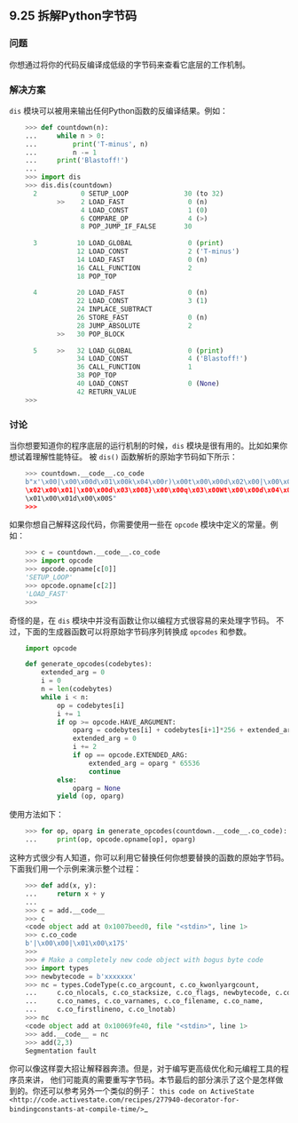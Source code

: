## 9.25 拆解Python字节码 ##
### 问题 ###
你想通过将你的代码反编译成低级的字节码来查看它底层的工作机制。
### 解决方案 ###
``dis`` 模块可以被用来输出任何Python函数的反编译结果。例如：
```python
    >>> def countdown(n):
    ...     while n > 0:
    ...         print('T-minus', n)
    ...         n -= 1
    ...     print('Blastoff!')
    ...
    >>> import dis
    >>> dis.dis(countdown)
      2           0 SETUP_LOOP              30 (to 32)
            >>    2 LOAD_FAST                0 (n)
                  4 LOAD_CONST               1 (0)
                  6 COMPARE_OP               4 (>)
                  8 POP_JUMP_IF_FALSE       30
    
      3          10 LOAD_GLOBAL              0 (print)
                 12 LOAD_CONST               2 ('T-minus')
                 14 LOAD_FAST                0 (n)
                 16 CALL_FUNCTION            2
                 18 POP_TOP
    
      4          20 LOAD_FAST                0 (n)
                 22 LOAD_CONST               3 (1)
                 24 INPLACE_SUBTRACT
                 26 STORE_FAST               0 (n)
                 28 JUMP_ABSOLUTE            2
            >>   30 POP_BLOCK
    
      5     >>   32 LOAD_GLOBAL              0 (print)
                 34 LOAD_CONST               4 ('Blastoff!')
                 36 CALL_FUNCTION            1
                 38 POP_TOP
                 40 LOAD_CONST               0 (None)
                 42 RETURN_VALUE
    >>>

```
### 讨论 ###
当你想要知道你的程序底层的运行机制的时候，``dis`` 模块是很有用的。比如如果你想试着理解性能特征。
被 ``dis()`` 函数解析的原始字节码如下所示：
```python
    >>> countdown.__code__.co_code
    b"x'\x00|\x00\x00d\x01\x00k\x04\x00r)\x00t\x00\x00d\x02\x00|\x00\x00\x83
    \x02\x00\x01|\x00\x00d\x03\x008}\x00\x00q\x03\x00Wt\x00\x00d\x04\x00\x83
    \x01\x00\x01d\x00\x00S"
    >>>

```
如果你想自己解释这段代码，你需要使用一些在 ``opcode`` 模块中定义的常量。例如：
```python
    >>> c = countdown.__code__.co_code
    >>> import opcode
    >>> opcode.opname[c[0]]
    'SETUP_LOOP'
    >>> opcode.opname[c[2]]
    'LOAD_FAST'
    >>>

```
奇怪的是，在 ``dis`` 模块中并没有函数让你以编程方式很容易的来处理字节码。
不过，下面的生成器函数可以将原始字节码序列转换成 ``opcodes`` 和参数。
```python
    import opcode

    def generate_opcodes(codebytes):
        extended_arg = 0
        i = 0
        n = len(codebytes)
        while i < n:
            op = codebytes[i]
            i += 1
            if op >= opcode.HAVE_ARGUMENT:
                oparg = codebytes[i] + codebytes[i+1]*256 + extended_arg
                extended_arg = 0
                i += 2
                if op == opcode.EXTENDED_ARG:
                    extended_arg = oparg * 65536
                    continue
            else:
                oparg = None
            yield (op, oparg)

```
使用方法如下：
```python
    >>> for op, oparg in generate_opcodes(countdown.__code__.co_code):
    ...     print(op, opcode.opname[op], oparg)

```
这种方式很少有人知道，你可以利用它替换任何你想要替换的函数的原始字节码。
下面我们用一个示例来演示整个过程：
```python
    >>> def add(x, y):
    ...     return x + y
    ...
    >>> c = add.__code__
    >>> c
    <code object add at 0x1007beed0, file "<stdin>", line 1>
    >>> c.co_code
    b'|\x00\x00|\x01\x00\x17S'
    >>>
    >>> # Make a completely new code object with bogus byte code
    >>> import types
    >>> newbytecode = b'xxxxxxx'
    >>> nc = types.CodeType(c.co_argcount, c.co_kwonlyargcount,
    ...     c.co_nlocals, c.co_stacksize, c.co_flags, newbytecode, c.co_consts,
    ...     c.co_names, c.co_varnames, c.co_filename, c.co_name,
    ...     c.co_firstlineno, c.co_lnotab)
    >>> nc
    <code object add at 0x10069fe40, file "<stdin>", line 1>
    >>> add.__code__ = nc
    >>> add(2,3)
    Segmentation fault

```
你可以像这样耍大招让解释器奔溃。但是，对于编写更高级优化和元编程工具的程序员来讲，
他们可能真的需要重写字节码。本节最后的部分演示了这个是怎样做到的。你还可以参考另外一个类似的例子：
`this code on ActiveState <http://code.activestate.com/recipes/277940-decorator-for-bindingconstants-at-compile-time/>`_
